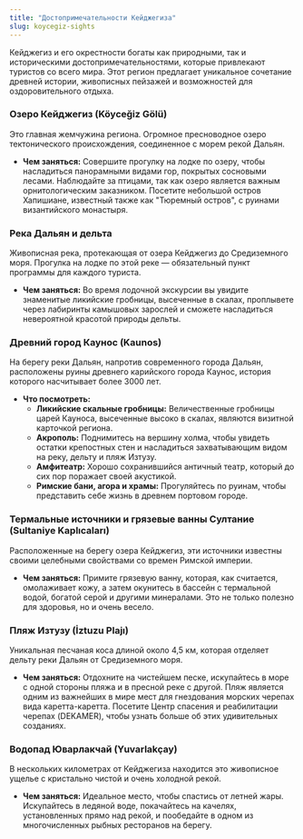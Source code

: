 ```yaml
---
title: "Достопримечательности Кейджегиза"
slug: koycegiz-sights
---
```


Кейджегиз и его окрестности богаты как природными, так и историческими достопримечательностями, которые привлекают туристов со всего мира. Этот регион предлагает уникальное сочетание древней истории, живописных пейзажей и возможностей для оздоровительного отдыха.

### **Озеро Кейджегиз (Köyceğiz Gölü)**

Это главная жемчужина региона. Огромное пресноводное озеро тектонического происхождения, соединенное с морем рекой Дальян.
*   **Чем заняться:** Совершите прогулку на лодке по озеру, чтобы насладиться панорамными видами гор, покрытых сосновыми лесами. Наблюдайте за птицами, так как озеро является важным орнитологическим заказником. Посетите небольшой остров Хапишиане, известный также как "Тюремный остров", с руинами византийского монастыря.

### **Река Дальян и дельта**

Живописная река, протекающая от озера Кейджегиз до Средиземного моря. Прогулка на лодке по этой реке — обязательный пункт программы для каждого туриста.
*   **Чем заняться:** Во время лодочной экскурсии вы увидите знаменитые ликийские гробницы, высеченные в скалах, проплывете через лабиринты камышовых зарослей и сможете насладиться невероятной красотой природы дельты.

### **Древний город Каунос (Kaunos)**

На берегу реки Дальян, напротив современного города Дальян, расположены руины древнего карийского города Каунос, история которого насчитывает более 3000 лет.
*   **Что посмотреть:**
    *   **Ликийские скальные гробницы:** Величественные гробницы царей Кауноса, высеченные высоко в скалах, являются визитной карточкой региона.
    *   **Акрополь:** Поднимитесь на вершину холма, чтобы увидеть остатки крепостных стен и насладиться захватывающим видом на реку, дельту и пляж Изтузу.
    *   **Амфитеатр:** Хорошо сохранившийся античный театр, который до сих пор поражает своей акустикой.
    *   **Римские бани, агора и храмы:** Прогуляйтесь по руинам, чтобы представить себе жизнь в древнем портовом городе.

### **Термальные источники и грязевые ванны Султание (Sultaniye Kaplıcaları)**

Расположенные на берегу озера Кейджегиз, эти источники известны своими целебными свойствами со времен Римской империи.
*   **Чем заняться:** Примите грязевую ванну, которая, как считается, омолаживает кожу, а затем окунитесь в бассейн с термальной водой, богатой серой и другими минералами. Это не только полезно для здоровья, но и очень весело.

### **Пляж Изтузу (İztuzu Plajı)**

Уникальная песчаная коса длиной около 4,5 км, которая отделяет дельту реки Дальян от Средиземного моря.
*   **Чем заняться:** Отдохните на чистейшем песке, искупайтесь в море с одной стороны пляжа и в пресной реке с другой. Пляж является одним из важнейших в мире мест для гнездования морских черепах вида каретта-каретта. Посетите Центр спасения и реабилитации черепах (DEKAMER), чтобы узнать больше об этих удивительных созданиях.

### **Водопад Юварлакчай (Yuvarlakçay)**

В нескольких километрах от Кейджегиза находится это живописное ущелье с кристально чистой и очень холодной рекой.
*   **Чем заняться:** Идеальное место, чтобы спастись от летней жары. Искупайтесь в ледяной воде, покачайтесь на качелях, установленных прямо над рекой, и пообедайте в одном из многочисленных рыбных ресторанов на берегу. 
